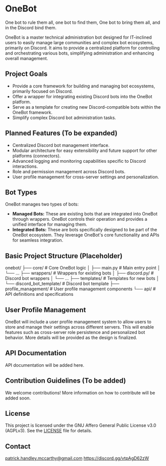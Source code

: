 # OneBot

One bot to rule them all, one bot to find them,
One bot to bring them all, and in the Discord bind them.

OneBot is a master technical administration bot designed for IT-inclined users to easily manage large communities and complex bot ecosystems, primarily on Discord. It aims to provide a centralized platform for controlling and orchestrating various bots, simplifying administration and enhancing overall management.

## Project Goals

*   Provide a core framework for building and managing bot ecosystems, primarily focused on Discord.
*   Offer a wrapper for integrating existing Discord bots into the OneBot platform.
*   Serve as a template for creating new Discord-compatible bots within the OneBot framework.
*   Simplify complex Discord bot administration tasks.

## Planned Features (To be expanded)

*   Centralized Discord bot management interface.
*   Modular architecture for easy extensibility and future support for other platforms (connectors).
*   Advanced logging and monitoring capabilities specific to Discord interactions.
*   Role and permission management across Discord bots.
*   User profile management for cross-server settings and personalization.

## Bot Types

OneBot manages two types of bots:

*   **Managed Bots:** These are existing bots that are integrated into OneBot through wrappers. OneBot controls their operation and provides a unified interface for managing them.
*   **Integrated Bots:** These are bots specifically designed to be part of the OneBot ecosystem. They leverage OneBot's core functionality and APIs for seamless integration.

## Basic Project Structure (Placeholder)
onebot/
├── core/            # Core OneBot logic
│   ├── main.py      # Main entry point
│   └── ...
├── wrappers/        # Wrappers for existing bots
│   ├── discord.py/ # Discord bot wrappers
│   └── ...
├── templates/       # Templates for new bots
│   └── discord_bot_template/ # Discord bot template
├── profile_management/ # User profile management components
└── api/              # API definitions and specifications

## User Profile Management

OneBot will include a user profile management system to allow users to store and manage their settings across different servers. This will enable features such as cross-server role persistence and personalized bot behavior. More details will be provided as the design is finalized.

## API Documentation

API documentation will be added here.

## Contribution Guidelines (To be added)

We welcome contributions! More information on how to contribute will be added soon.

## License

This project is licensed under the GNU Affero General Public License v3.0 (AGPLv3). See the [LICENSE](LICENSE) file for details.

## Contact

patrick.handley.mccarthy@gmail.com
https://discord.gg/vtpAgD62zW
